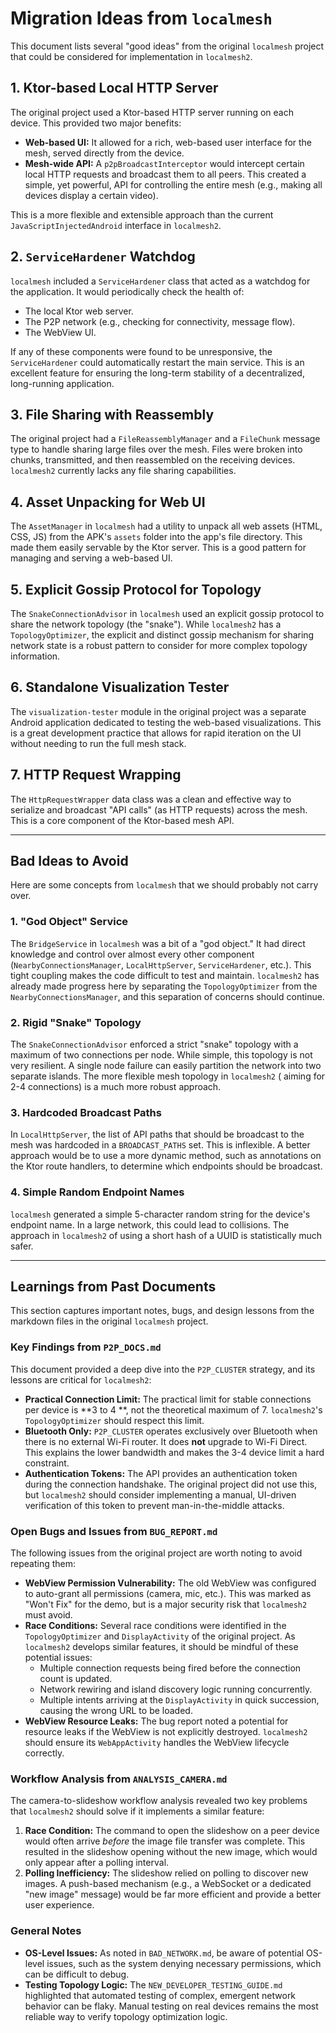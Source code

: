# Migration Ideas from `localmesh`

This document lists several "good ideas" from the original `localmesh` project that could be
considered for implementation in `localmesh2`.

## 1. Ktor-based Local HTTP Server

The original project used a Ktor-based HTTP server running on each device. This provided two major
benefits:

* **Web-based UI:** It allowed for a rich, web-based user interface for the mesh, served directly
  from the device.
* **Mesh-wide API:** A `p2pBroadcastInterceptor` would intercept certain local HTTP requests and
  broadcast them to all peers. This created a simple, yet powerful, API for controlling the entire
  mesh (e.g., making all devices display a certain video).

This is a more flexible and extensible approach than the current `JavaScriptInjectedAndroid`
interface in `localmesh2`.

## 2. `ServiceHardener` Watchdog

`localmesh` included a `ServiceHardener` class that acted as a watchdog for the application. It
would periodically check the health of:

* The local Ktor web server.
* The P2P network (e.g., checking for connectivity, message flow).
* The WebView UI.

If any of these components were found to be unresponsive, the `ServiceHardener` could automatically
restart the main service. This is an excellent feature for ensuring the long-term stability of a
decentralized, long-running application.

## 3. File Sharing with Reassembly

The original project had a `FileReassemblyManager` and a `FileChunk` message type to handle sharing
large files over the mesh. Files were broken into chunks, transmitted, and then reassembled on the
receiving devices. `localmesh2` currently lacks any file sharing capabilities.

## 4. Asset Unpacking for Web UI

The `AssetManager` in `localmesh` had a utility to unpack all web assets (HTML, CSS, JS) from the
APK's `assets` folder into the app's file directory. This made them easily servable by the Ktor
server. This is a good pattern for managing and serving a web-based UI.

## 5. Explicit Gossip Protocol for Topology

The `SnakeConnectionAdvisor` in `localmesh` used an explicit gossip protocol to share the network
topology (the "snake"). While `localmesh2` has a `TopologyOptimizer`, the explicit and distinct
gossip mechanism for sharing network state is a robust pattern to consider for more complex topology
information.

## 6. Standalone Visualization Tester

The `visualization-tester` module in the original project was a separate Android application
dedicated to testing the web-based visualizations. This is a great development practice that allows
for rapid iteration on the UI without needing to run the full mesh stack.

## 7. HTTP Request Wrapping

The `HttpRequestWrapper` data class was a clean and effective way to serialize and broadcast "API
calls" (as HTTP requests) across the mesh. This is a core component of the Ktor-based mesh API.

---

## Bad Ideas to Avoid

Here are some concepts from `localmesh` that we should probably not carry over.

### 1. "God Object" Service

The `BridgeService` in `localmesh` was a bit of a "god object." It had direct knowledge and control
over almost every other component (`NearbyConnectionsManager`, `LocalHttpServer`, `ServiceHardener`,
etc.). This tight coupling makes the code difficult to test and maintain. `localmesh2` has already
made progress here by separating the `TopologyOptimizer` from the `NearbyConnectionsManager`, and
this separation of concerns should continue.

### 2. Rigid "Snake" Topology

The `SnakeConnectionAdvisor` enforced a strict "snake" topology with a maximum of two connections
per node. While simple, this topology is not very resilient. A single node failure can easily
partition the network into two separate islands. The more flexible mesh topology in `localmesh2` (
aiming for 2-4 connections) is a much more robust approach.

### 3. Hardcoded Broadcast Paths

In `LocalHttpServer`, the list of API paths that should be broadcast to the mesh was hardcoded in a
`BROADCAST_PATHS` set. This is inflexible. A better approach would be to use a more dynamic method,
such as annotations on the Ktor route handlers, to determine which endpoints should be broadcast.

### 4. Simple Random Endpoint Names

`localmesh` generated a simple 5-character random string for the device's endpoint name. In a large
network, this could lead to collisions. The approach in `localmesh2` of using a short hash of a UUID
is statistically much safer.

---

## Learnings from Past Documents

This section captures important notes, bugs, and design lessons from the markdown files in the
original `localmesh` project.

### Key Findings from `P2P_DOCS.md`

This document provided a deep dive into the `P2P_CLUSTER` strategy, and its lessons are critical for
`localmesh2`:

* **Practical Connection Limit:** The practical limit for stable connections per device is **3 to 4
  **, not the theoretical maximum of 7. `localmesh2`'s `TopologyOptimizer` should respect this
  limit.
* **Bluetooth Only:** `P2P_CLUSTER` operates exclusively over Bluetooth when there is no external
  Wi-Fi router. It does **not** upgrade to Wi-Fi Direct. This explains the lower bandwidth and makes
  the 3-4 device limit a hard constraint.
* **Authentication Tokens:** The API provides an authentication token during the connection
  handshake. The original project did not use this, but `localmesh2` should consider implementing a
  manual, UI-driven verification of this token to prevent man-in-the-middle attacks.

### Open Bugs and Issues from `BUG_REPORT.md`

The following issues from the original project are worth noting to avoid repeating them:

* **WebView Permission Vulnerability:** The old WebView was configured to auto-grant all
  permissions (camera, mic, etc.). This was marked as "Won't Fix" for the demo, but is a major
  security risk that `localmesh2` must avoid.
* **Race Conditions:** Several race conditions were identified in the `TopologyOptimizer` and
  `DisplayActivity` of the original project. As `localmesh2` develops similar features, it should be
  mindful of these potential issues:
    * Multiple connection requests being fired before the connection count is updated.
    * Network rewiring and island discovery logic running concurrently.
    * Multiple intents arriving at the `DisplayActivity` in quick succession, causing the wrong URL
      to be loaded.
* **WebView Resource Leaks:** The bug report noted a potential for resource leaks if the WebView is
  not explicitly destroyed. `localmesh2` should ensure its `WebAppActivity` handles the WebView
  lifecycle correctly.

### Workflow Analysis from `ANALYSIS_CAMERA.md`

The camera-to-slideshow workflow analysis revealed two key problems that `localmesh2` should solve
if it implements a similar feature:

1. **Race Condition:** The command to open the slideshow on a peer device would often arrive
   *before* the image file transfer was complete. This resulted in the slideshow opening without the
   new image, which would only appear after a polling interval.
2. **Polling Inefficiency:** The slideshow relied on polling to discover new images. A push-based
   mechanism (e.g., a WebSocket or a dedicated "new image" message) would be far more efficient and
   provide a better user experience.

### General Notes

* **OS-Level Issues:** As noted in `BAD_NETWORK.md`, be aware of potential OS-level issues, such as
  the system denying necessary permissions, which can be difficult to debug.
* **Testing Topology Logic:** The `NEW_DEVELOPER_TESTING_GUIDE.md` highlighted that automated
  testing of complex, emergent network behavior can be flaky. Manual testing on real devices remains
  the most reliable way to verify topology optimization logic.
